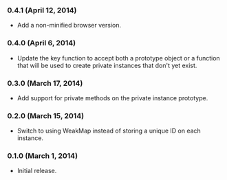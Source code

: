 ### 0.4.1 (April 12, 2014)

* Add a non-minified browser version.

### 0.4.0 (April 6, 2014)

* Update the key function to accept both a prototype object or a function that will be used to create private instances that don't yet exist.

### 0.3.0 (March 17, 2014)

* Add support for private methods on the private instance prototype.

### 0.2.0 (March 15, 2014)

* Switch to using WeakMap instead of storing a unique ID on each instance.

### 0.1.0 (March 1, 2014)

* Initial release.